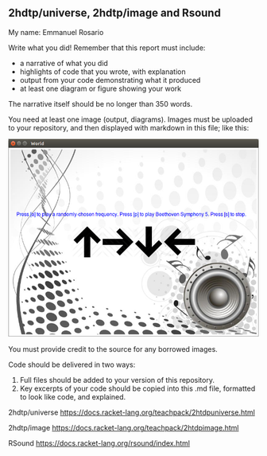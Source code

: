 
## 2hdtp/universe, 2hdtp/image and Rsound
My name: Emmanuel Rosario

Write what you did!
Remember that this report must include:

* a narrative of what you did
* highlights of code that you wrote, with explanation
* output from your code demonstrating what it produced
* at least one diagram or figure showing your work

The narrative itself should be no longer than 350 words. 

You need at least one image (output, diagrams). Images must be uploaded to your repository, and then displayed with markdown in this file; like this:

![test image](/World.png?raw=true "test image")

You must provide credit to the source for any borrowed images.

Code should be delivered in two ways:

1. Full files should be added to your version of this repository.
1. Key excerpts of your code should be copied into this .md file, formatted to look like code, and explained.

2hdtp/universe https://docs.racket-lang.org/teachpack/2htdpuniverse.html

2hdtp/image https://docs.racket-lang.org/teachpack/2htdpimage.html

RSound https://docs.racket-lang.org/rsound/index.html
